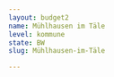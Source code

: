 ```yaml
---
layout: budget2
name: Mühlhausen im Täle
level: kommune
state: BW
slug: Mühlhausen-im-Täle

---
```



